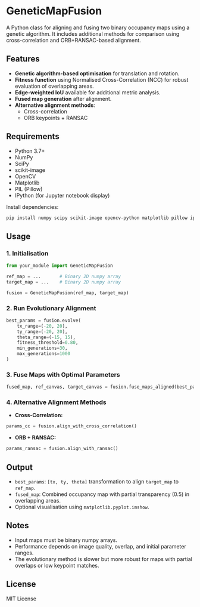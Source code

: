 # GeneticMapFusion

A Python class for aligning and fusing two binary occupancy maps using a genetic algorithm. It includes additional methods for comparison using cross-correlation and ORB+RANSAC-based alignment.

## Features

- **Genetic algorithm-based optimisation** for translation and rotation.
- **Fitness function** using Normalised Cross-Correlation (NCC) for robust evaluation of overlapping areas.
- **Edge-weighted IoU** available for additional metric analysis.
- **Fused map generation** after alignment.
- **Alternative alignment methods**:
  - Cross-correlation
  - ORB keypoints + RANSAC

## Requirements

- Python 3.7+
- NumPy
- SciPy
- scikit-image
- OpenCV
- Matplotlib
- PIL (Pillow)
- IPython (for Jupyter notebook display)

Install dependencies:

```bash
pip install numpy scipy scikit-image opencv-python matplotlib pillow ipython
```

## Usage

### 1. Initialisation

```python
from your_module import GeneticMapFusion

ref_map = ...       # Binary 2D numpy array
target_map = ...    # Binary 2D numpy array

fusion = GeneticMapFusion(ref_map, target_map)
```

### 2. Run Evolutionary Alignment

```python
best_params = fusion.evolve(
    tx_range=(-20, 20),
    ty_range=(-20, 20),
    theta_range=(-15, 15),
    fitness_threshold=0.80,
    min_generations=30,
    max_generations=1000
)
```

### 3. Fuse Maps with Optimal Parameters

```python
fused_map, ref_canvas, target_canvas = fusion.fuse_maps_aligned(best_params)
```

### 4. Alternative Alignment Methods

- **Cross-Correlation:**

```python
params_cc = fusion.align_with_cross_correlation()
```

- **ORB + RANSAC:**

```python
params_ransac = fusion.align_with_ransac()
```

## Output

- `best_params`: `[tx, ty, theta]` transformation to align `target_map` to `ref_map`.
- `fused_map`: Combined occupancy map with partial transparency (0.5) in overlapping areas.
- Optional visualisation using `matplotlib.pyplot.imshow`.

## Notes

- Input maps must be binary numpy arrays.
- Performance depends on image quality, overlap, and initial parameter ranges.
- The evolutionary method is slower but more robust for maps with partial overlaps or low keypoint matches.

## License

MIT License
